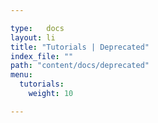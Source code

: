 ```yaml
---

type:   docs
layout: li
title: "Tutorials | Deprecated"
index_file: ""
path: "content/docs/deprecated"
menu:
  tutorials:
    weight: 10

---
```

